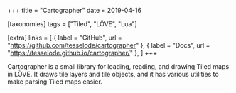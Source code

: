+++
title = "Cartographer"
date = 2019-04-16

[taxonomies]
tags = ["Tiled", "LÖVE", "Lua"]

[extra]
links = [
	{ label = "GitHub", url = "https://github.com/tesselode/cartographer" },
	{ label = "Docs", url = "https://tesselode.github.io/cartographer/" },
]
+++

Cartographer is a small library for loading, reading, and drawing Tiled maps in LÖVE. It draws tile layers and tile objects, and it has various utilities to make parsing Tiled maps easier.
